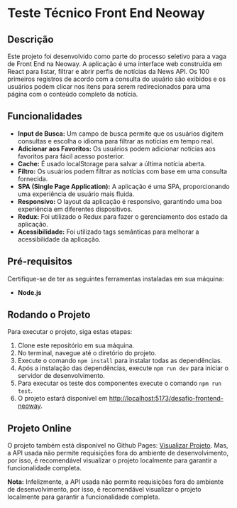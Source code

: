 # Teste Técnico Front End Neoway

## Descrição

Este projeto foi desenvolvido como parte do processo seletivo para a vaga de Front End na Neoway. A aplicação é uma interface web construída em React para listar, filtrar e abrir perfis de notícias da News API. Os 100 primeiros registros de acordo com a consulta do usuário são exibidos e os usuários podem clicar nos itens para serem redirecionados para uma página com o conteúdo completo da notícia.

## Funcionalidades

- **Input de Busca:** Um campo de busca permite que os usuários digitem consultas e escolha o idioma para filtrar as notícias em tempo real.
- **Adicionar aos Favoritos:** Os usuários podem adicionar notícias aos favoritos para fácil acesso posterior.
- **Cache:** É usado localStorage para salvar a última notícia aberta.
- **Filtro:** Os usuários podem filtrar as notícias com base em uma consulta fornecida.
- **SPA (Single Page Application):** A aplicação é uma SPA, proporcionando uma experiência de usuário mais fluida.
- **Responsivo:** O layout da aplicação é responsivo, garantindo uma boa experiência em diferentes dispositivos.
- **Redux:** Foi utilizado o Redux para fazer o gerenciamento dos estado da aplicação.
- **Acessibilidade:** Foi utilizado tags semânticas para melhorar a acessibilidade da aplicação.

## Pré-requisitos

Certifique-se de ter as seguintes ferramentas instaladas em sua máquina:

- **Node.js**

## Rodando o Projeto

Para executar o projeto, siga estas etapas:

1. Clone este repositório em sua máquina.
2. No terminal, navegue até o diretório do projeto.
3. Execute o comando `npm install` para instalar todas as dependências.
4. Após a instalação das dependências, execute `npm run dev` para iniciar o servidor de desenvolvimento.
4. Para executar os teste dos componentes execute o comando `npm run test`.
5. O projeto estará disponível em [http://localhost:5173/desafio-frontend-neoway](http://localhost:5173/desafio-frontend-neoway).

## Projeto Online

O projeto também está disponível no Github Pages: [Visualizar Projeto](https://diegosouz4.github.io/desafio-frontend-neoway/). Mas, a API usada não permite requisições fora do ambiente de desenvolvimento, por isso, é recomendável visualizar o projeto localmente para garantir a funcionalidade completa. 

**Nota:** Infelizmente, a API usada não permite requisições fora do ambiente de desenvolvimento, por isso, é recomendável visualizar o projeto localmente para garantir a funcionalidade completa.
